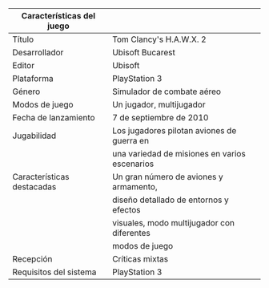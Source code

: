 | Características del juego   |                                             |
|------------------------------|---------------------------------------------|
| Título                       | Tom Clancy's H.A.W.X. 2                      |
| Desarrollador                | Ubisoft Bucarest                             |
| Editor                       | Ubisoft                                      |
| Plataforma                   | PlayStation 3                                |
| Género                       | Simulador de combate aéreo                    |
| Modos de juego               | Un jugador, multijugador                      |
| Fecha de lanzamiento         | 7 de septiembre de 2010                       |
| Jugabilidad                  | Los jugadores pilotan aviones de guerra en    |
|                              | una variedad de misiones en varios escenarios |
| Características destacadas   | Un gran número de aviones y armamento,       |
|                              | diseño detallado de entornos y efectos       |
|                              | visuales, modo multijugador con diferentes   |
|                              | modos de juego                                |
| Recepción                    | Críticas mixtas                               |
| Requisitos del sistema       | PlayStation 3                                 |
